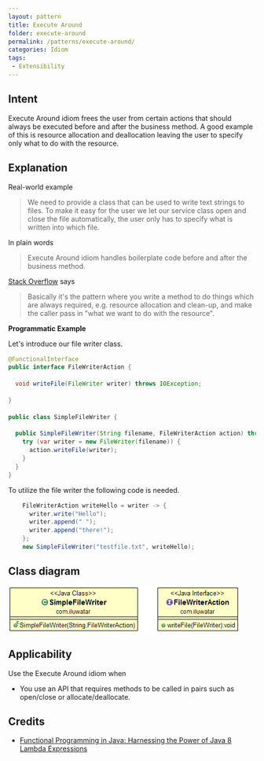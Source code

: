 ```yaml
---
layout: pattern
title: Execute Around
folder: execute-around
permalink: /patterns/execute-around/
categories: Idiom
tags:
 - Extensibility
---
```


## Intent

Execute Around idiom frees the user from certain actions that should always be executed before and after the business method. A good example of this is resource allocation and deallocation leaving 
the user to specify only what to do with the resource.

## Explanation

Real-world example

> We need to provide a class that can be used to write text strings to files. To make it easy for 
> the user we let our service class open and close the file automatically, the user only has to 
> specify what is written into which file.       

In plain words

> Execute Around idiom handles boilerplate code before and after the business method.  

[Stack Overflow](https://stackoverflow.com/questions/341971/what-is-the-execute-around-idiom) says

> Basically it's the pattern where you write a method to do things which are always required, e.g. 
> resource allocation and clean-up, and make the caller pass in "what we want to do with the 
> resource".

**Programmatic Example**

Let's introduce our file writer class.

```java
@FunctionalInterface
public interface FileWriterAction {

  void writeFile(FileWriter writer) throws IOException;

}

public class SimpleFileWriter {

  public SimpleFileWriter(String filename, FileWriterAction action) throws IOException {
    try (var writer = new FileWriter(filename)) {
      action.writeFile(writer);
    }
  }
}
```

To utilize the file writer the following code is needed.

```java
    FileWriterAction writeHello = writer -> {
      writer.write("Hello");
      writer.append(" ");
      writer.append("there!");
    };
    new SimpleFileWriter("testfile.txt", writeHello);
```

## Class diagram

![alt text](./etc/execute-around.png "Execute Around")

## Applicability

Use the Execute Around idiom when

* You use an API that requires methods to be called in pairs such as open/close or 
allocate/deallocate.

## Credits

* [Functional Programming in Java: Harnessing the Power of Java 8 Lambda Expressions](https://www.amazon.com/gp/product/1937785467/ref=as_li_tl?ie=UTF8&camp=1789&creative=9325&creativeASIN=1937785467&linkCode=as2&tag=javadesignpat-20&linkId=7e4e2fb7a141631491534255252fd08b)
